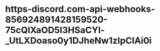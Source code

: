 # https-discord.com-api-webhooks-856924891428159520-75cQlXaOD5I3HSaCYl-_UtLXDoaso0y1DJheNw1zIpClAi0i